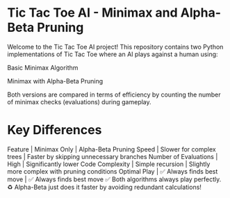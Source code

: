 # Tic Tac Toe AI - Minimax and Alpha-Beta Pruning
Welcome to the Tic Tac Toe AI project!
This repository contains two Python implementations of Tic Tac Toe where an AI plays against a human using:

Basic Minimax Algorithm

Minimax with Alpha-Beta Pruning

Both versions are compared in terms of efficiency by counting the number of minimax checks (evaluations) during gameplay.

# Key Differences

Feature | Minimax Only | Alpha-Beta Pruning
Speed | Slower for complex trees | Faster by skipping unnecessary branches
Number of Evaluations | High | Significantly lower
Code Complexity | Simple recursion | Slightly more complex with pruning conditions
Optimal Play | ✅ Always finds best move | ✅ Always finds best move
✅ Both algorithms always play perfectly.
♻️ Alpha-Beta just does it faster by avoiding redundant calculations!



